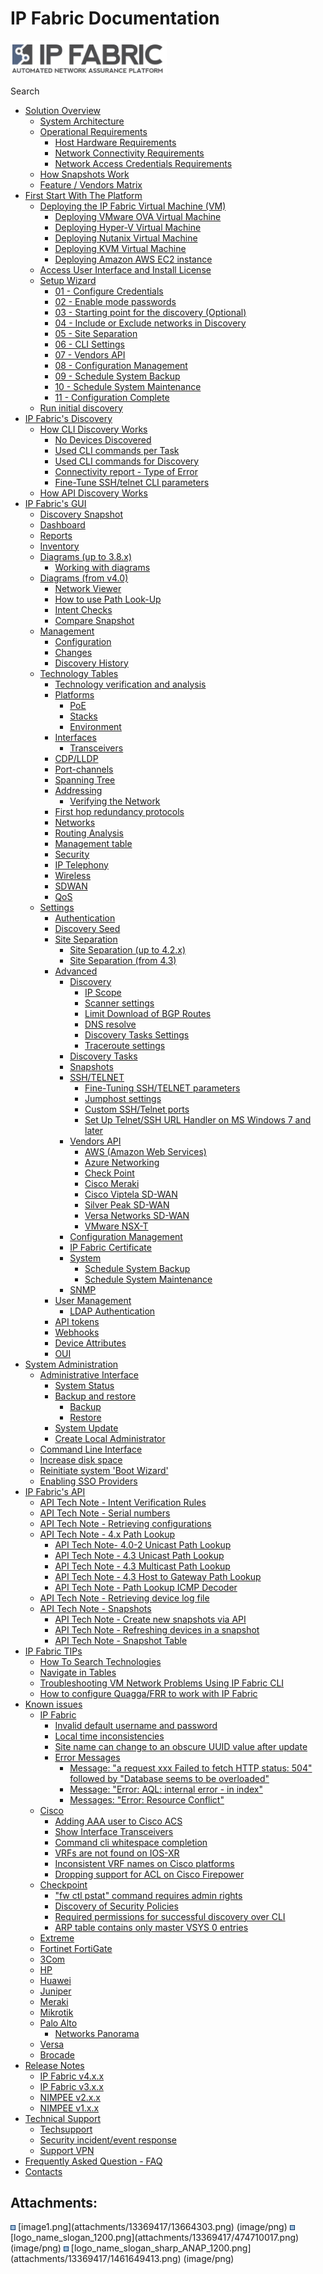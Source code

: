 # IP Fabric Documentation

<div class="contentLayout2">

<div class="columnLayout fixed-width" layout="fixed-width">

<div class="cell normal" data-type="normal">

<div class="innerCell">

<img src="attachments/13369417/1461649413.png?width=250" loading="lazy" data-image-src="attachments/13369417/1461649413.png" data-unresolved-comment-count="0" data-linked-resource-id="1461649413" data-linked-resource-version="1" data-linked-resource-type="attachment" data-linked-resource-default-alias="logo_name_slogan_sharp_ANAP_1200.png" data-base-url="https://ipfabric.atlassian.net/wiki" data-linked-resource-content-type="image/png" data-linked-resource-container-id="13369417" data-linked-resource-container-version="14" data-media-id="ba8f6615-247d-4ec3-a8a8-bcc61ee1cd42" data-media-type="file" width="250" />

<div class="search-macro search-macro-medium">

<div class="aui-dd-parent">

</div>

<div class="search-macro-query">

</div>

Search

</div>

  

</div>

</div>

</div>

<div class="columnLayout two-equal" layout="two-equal">

<div class="cell normal" data-type="normal">

<div class="innerCell">

  

</div>

</div>

<div class="cell normal" data-type="normal">

<div class="innerCell">

  

</div>

</div>

</div>

<div class="columnLayout fixed-width" layout="fixed-width">

<div class="cell normal" data-type="normal">

<div class="innerCell">

-   [Solution Overview](Solution_Overview)
    -   [System Architecture](System_Architecture)
    -   [Operational Requirements](Operational_Requirements)
        -   [Host Hardware Requirements](Host_Hardware_Requirements)
        -   [Network Connectivity
            Requirements](Network_Connectivity_Requirements)
        -   [Network Access Credentials
            Requirements](Network_Access_Credentials_Requirements)
    -   [How Snapshots Work](How_Snapshots_Work)
    -   [Feature / Vendors Matrix](Feature_Vendors_Matrix)
-   [First Start With The Platform](First_Start_With_The_Platform)
    -   [Deploying the IP Fabric Virtual Machine
        (VM)](Deploying_the_IP_Fabric_Virtual_Machine_VM_)
        -   [Deploying VMware OVA Virtual
            Machine](Deploying_VMware_OVA_Virtual_Machine)
        -   [Deploying Hyper-V Virtual
            Machine](Deploying_Hyper-V_Virtual_Machine)
        -   [Deploying Nutanix Virtual
            Machine](Deploying_Nutanix_Virtual_Machine)
        -   [Deploying KVM Virtual
            Machine](Deploying_KVM_Virtual_Machine)
        -   [Deploying Amazon AWS EC2
            instance](Deploying_Amazon_AWS_EC2_instance)
    -   [Access User Interface and Install
        License](Access_User_Interface_and_Install_License)
    -   [Setup Wizard](Setup_Wizard)
        -   [01 - Configure Credentials](01_-_Configure_Credentials)
        -   [02 - Enable mode passwords](02_-_Enable_mode_passwords)
        -   [03 - Starting point for the discovery
            (Optional)](03_-_Starting_point_for_the_discovery_Optional_)
        -   [04 - Include or Exclude networks in
            Discovery](04_-_Include_or_Exclude_networks_in_Discovery)
        -   [05 - Site Separation](05_-_Site_Separation)
        -   [06 - CLI Settings](06_-_CLI_Settings)
        -   [07 - Vendors API](07_-_Vendors_API)
        -   [08 - Configuration
            Management](08_-_Configuration_Management)
        -   [09 - Schedule System Backup](09_-_Schedule_System_Backup)
        -   [10 - Schedule System
            Maintenance](10_-_Schedule_System_Maintenance)
        -   [11 - Configuration Complete](11_-_Configuration_Complete)
    -   [Run initial discovery](Run_initial_discovery)
-   [IP Fabric's Discovery](IP_Fabric_s_Discovery)
    -   [How CLI Discovery Works](How_CLI_Discovery_Works)
        -   [No Devices Discovered](No_Devices_Discovered)
        -   [Used CLI commands per Task](Used_CLI_commands_per_Task)
        -   [Used CLI commands for
            Discovery](Used_CLI_commands_for_Discovery)
        -   [Connectivity report - Type of
            Error](Connectivity_report_-_Type_of_Error)
        -   [Fine-Tune SSH/telnet CLI
            parameters](Fine-Tune_SSH_telnet_CLI_parameters)
    -   [How API Discovery Works](How_API_Discovery_Works)
-   [IP Fabric's GUI](IP_Fabric_s_GUI)
    -   [Discovery Snapshot](Discovery_Snapshot)
    -   [Dashboard](Dashboard)
    -   [Reports](Reports)
    -   [Inventory](Inventory)
    -   [Diagrams (up to 3.8.x)](Diagrams_up_to_3.8.x_)
        -   [Working with diagrams](Working_with_diagrams)
    -   [Diagrams (from v4.0)](Diagrams_from_v4.0_)
        -   [Network Viewer](Network_Viewer)
        -   [How to use Path Look-Up](How_to_use_Path_Look-Up)
        -   [Intent Checks](Intent_Checks)
        -   [Compare Snapshot](Compare_Snapshot)
    -   [Management](Management)
        -   [Configuration](Configuration)
        -   [Changes](Changes)
        -   [Discovery History](Discovery_History)
    -   [Technology Tables](Technology_Tables)
        -   [Technology verification and
            analysis](Technology_verification_and_analysis)
        -   [Platforms](Platforms)
            -   [PoE](PoE)
            -   [Stacks](Stacks)
            -   [Environment](Environment)
        -   [Interfaces](Interfaces)
            -   [Transceivers](Transceivers)
        -   [CDP/LLDP](CDP_LLDP)
        -   [Port-channels](Port-channels)
        -   [Spanning Tree](Spanning_Tree)
        -   [Addressing](Addressing)
            -   [Verifying the Network](Verifying_the_Network)
        -   [First hop redundancy
            protocols](First_hop_redundancy_protocols)
        -   [Networks](Networks)
        -   [Routing Analysis](Routing_Analysis)
        -   [Management table](Management_table)
        -   [Security](Security)
        -   [IP Telephony](IP_Telephony)
        -   [Wireless](Wireless)
        -   [SDWAN](SDWAN)
        -   [QoS](QoS)
    -   [Settings](Settings)
        -   [Authentication](Authentication)
        -   [Discovery Seed](Discovery_Seed)
        -   [Site Separation](Site_Separation)
            -   [Site Separation (up to
                4.2.x)](Site_Separation_up_to_4.2.x_)
            -   [Site Separation (from 4.3)](Site_Separation_from_4.3_)
        -   [Advanced](Advanced)
            -   [Discovery](Discovery)
                -   [IP Scope](IP_Scope)
                -   [Scanner settings](Scanner_settings)
                -   [Limit Download of BGP
                    Routes](Limit_Download_of_BGP_Routes)
                -   [DNS resolve](DNS_resolve)
                -   [Discovery Tasks Settings](Discovery_Tasks_Settings)
                -   [Traceroute settings](Traceroute_settings)
            -   [Discovery Tasks](Discovery_Tasks)
            -   [Snapshots](Snapshots)
            -   [SSH/TELNET](SSH_TELNET)
                -   [Fine-Tuning SSH/TELNET
                    parameters](Fine-Tuning_SSH_TELNET_parameters)
                -   [Jumphost settings](Jumphost_settings)
                -   [Custom SSH/Telnet ports](Custom_SSH_Telnet_ports)
                -   [Set Up Telnet/SSH URL Handler on MS Windows 7 and
                    later](Set_Up_Telnet_SSH_URL_Handler_on_MS_Windows_7_and_later)
            -   [Vendors API](Vendors_API)
                -   [AWS (Amazon Web
                    Services)](AWS_Amazon_Web_Services_)
                -   [Azure Networking](Azure_Networking)
                -   [Check Point](Check_Point)
                -   [Cisco Meraki](Cisco_Meraki)
                -   [Cisco Viptela SD-WAN](Cisco_Viptela_SD-WAN)
                -   [Silver Peak SD-WAN](Silver_Peak_SD-WAN)
                -   [Versa Networks SD-WAN](Versa_Networks_SD-WAN)
                -   [VMware NSX-T](VMware_NSX-T)
            -   [Configuration Management](Configuration_Management)
            -   [IP Fabric Certificate](IP_Fabric_Certificate)
            -   [System](System)
                -   [Schedule System Backup](Schedule_System_Backup)
                -   [Schedule System
                    Maintenance](Schedule_System_Maintenance)
            -   [SNMP](SNMP)
        -   [User Management](User_Management)
            -   [LDAP Authentication](LDAP_Authentication)
        -   [API tokens](API_tokens)
        -   [Webhooks](Webhooks)
        -   [Device Attributes](Device_Attributes)
        -   [OUI](OUI)
-   [System Administration](System_Administration)
    -   [Administrative Interface](Administrative_Interface)
        -   [System Status](System_Status)
        -   [Backup and restore](Backup_and_restore)
            -   [Backup](Backup)
            -   [Restore](Restore)
        -   [System Update](System_Update)
        -   [Create Local Administrator](Create_Local_Administrator)
    -   [Command Line Interface](Command_Line_Interface)
    -   [Increase disk space](Increase_disk_space)
    -   [Reinitiate system 'Boot
        Wizard'](Reinitiate_system_Boot_Wizard_)
    -   [Enabling SSO Providers](Enabling_SSO_Providers)
-   [IP Fabric's API](IP_Fabric_s_API)
    -   [API Tech Note - Intent Verification
        Rules](API_Tech_Note_-_Intent_Verification_Rules)
    -   [API Tech Note - Serial numbers](API_Tech_Note_-_Serial_numbers)
    -   [API Tech Note - Retrieving
        configurations](API_Tech_Note_-_Retrieving_configurations)
    -   [API Tech Note - 4.x Path
        Lookup](API_Tech_Note_-_4.x_Path_Lookup)
        -   [API Tech Note- 4.0-2 Unicast Path
            Lookup](API_Tech_Note-_4.0-2_Unicast_Path_Lookup)
        -   [API Tech Note - 4.3 Unicast Path
            Lookup](API_Tech_Note_-_4.3_Unicast_Path_Lookup)
        -   [API Tech Note - 4.3 Multicast Path
            Lookup](API_Tech_Note_-_4.3_Multicast_Path_Lookup)
        -   [API Tech Note - 4.3 Host to Gateway Path
            Lookup](API_Tech_Note_-_4.3_Host_to_Gateway_Path_Lookup)
        -   [API Tech Note - Path Lookup ICMP
            Decoder](API_Tech_Note_-_Path_Lookup_ICMP_Decoder)
    -   [API Tech Note - Retrieving device log
        file](API_Tech_Note_-_Retrieving_device_log_file)
    -   [API Tech Note - Snapshots](API_Tech_Note_-_Snapshots)
        -   [API Tech Note - Create new snapshots via
            API](API_Tech_Note_-_Create_new_snapshots_via_API)
        -   [API Tech Note - Refreshing devices in a
            snapshot](API_Tech_Note_-_Refreshing_devices_in_a_snapshot)
        -   [API Tech Note - Snapshot
            Table](API_Tech_Note_-_Snapshot_Table)
-   [IP Fabric TIPs](IP_Fabric_TIPs)
    -   [How To Search Technologies](How_To_Search_Technologies)
    -   [Navigate in Tables](Navigate_in_Tables)
    -   [Troubleshooting VM Network Problems Using IP Fabric
        CLI](Troubleshooting_VM_Network_Problems_Using_IP_Fabric_CLI)
    -   [How to configure Quagga/FRR to work with IP
        Fabric](How_to_configure_Quagga_FRR_to_work_with_IP_Fabric)
-   [Known issues](Known_issues)
    -   [IP Fabric](IP_Fabric)
        -   [Invalid default username and
            password](Invalid_default_username_and_password)
        -   [Local time inconsistencies](Local_time_inconsistencies)
        -   [Site name can change to an obscure UUID value after
            update](Site_name_can_change_to_an_obscure_UUID_value_after_update)
        -   [Error Messages](Error_Messages)
            -   [Message: "a request xxx Failed to fetch HTTP status:
                504" followed by "Database seems to be
                overloaded"](Message_a_request_xxx_Failed_to_fetch_HTTP_status_504_followed_by_Database_seems_to_be_overloaded_)
            -   [Message: "Error: AQL: internal error - in
                index"](Message_Error_AQL_internal_error_-_in_index_)
            -   [Messages: "Error: Resource
                Conflict"](Messages_Error_Resource_Conflict_)
    -   [Cisco](Cisco)
        -   [Adding AAA user to Cisco ACS](Adding_AAA_user_to_Cisco_ACS)
        -   [Show Interface Transceivers](Show_Interface_Transceivers)
        -   [Command cli whitespace
            completion](Command_cli_whitespace_completion)
        -   [VRFs are not found on IOS-XR](VRFs_are_not_found_on_IOS-XR)
        -   [Inconsistent VRF names on Cisco
            platforms](Inconsistent_VRF_names_on_Cisco_platforms)
        -   [Dropping support for ACL on Cisco
            Firepower](Dropping_support_for_ACL_on_Cisco_Firepower)
    -   [Checkpoint](Checkpoint)
        -   ["fw ctl pstat" command requires admin
            rights](_fw_ctl_pstat_command_requires_admin_rights)
        -   [Discovery of Security
            Policies](Discovery_of_Security_Policies)
        -   [Required permissions for successful discovery over
            CLI](Required_permissions_for_successful_discovery_over_CLI)
        -   [ARP table contains only master VSYS 0
            entries](ARP_table_contains_only_master_VSYS_0_entries)
    -   [Extreme](Extreme)
    -   [Fortinet FortiGate](Fortinet_FortiGate)
    -   [3Com](3Com)
    -   [HP](HP)
    -   [Huawei](Huawei)
    -   [Juniper](Juniper)
    -   [Meraki](Meraki)
    -   [Mikrotik](Mikrotik)
    -   [Palo Alto](Palo_Alto)
        -   [Networks Panorama](Networks_Panorama)
    -   [Versa](Versa)
    -   [Brocade](Brocade)
-   [Release Notes](Release_Notes)
    -   [IP Fabric v4.x.x](IP_Fabric_v4.x.x)
    -   [IP Fabric v3.x.x](IP_Fabric_v3.x.x)
    -   [NIMPEE v2.x.x](NIMPEE_v2.x.x)
    -   [NIMPEE v1.x.x](NIMPEE_v1.x.x)
-   [Technical Support](Technical_Support)
    -   [Techsupport](Techsupport)
    -   [Security incident/event
        response](Security_incident_event_response)
    -   [Support VPN](Support_VPN)
-   [Frequently Asked Question - FAQ](Frequently_Asked_Question_-_FAQ)
-   [Contacts](Contacts)

</div>

</div>

</div>

</div>

<div class="pageSectionHeader">

## Attachments:

</div>

<div class="greybox" align="left">

<img src="images/icons/bullet_blue.gif" width="8" height="8" />
[image1.png](attachments/13369417/13664303.png) (image/png)  
<img src="images/icons/bullet_blue.gif" width="8" height="8" />
[logo_name_slogan_1200.png](attachments/13369417/474710017.png)
(image/png)  
<img src="images/icons/bullet_blue.gif" width="8" height="8" />
[logo_name_slogan_sharp_ANAP_1200.png](attachments/13369417/1461649413.png)
(image/png)  

</div>
